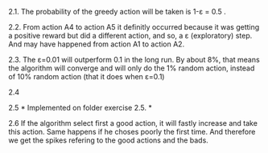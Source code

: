 2.1. The probability of the greedy action will be taken is 1-ε = 0.5 .

2.2. From action A4 to action A5 it definitly occurred because it was getting a positive reward but did a different action, and so, a ε (exploratory) step. And may have happened from action A1 to action A2.  

2.3. The ε=0.01 will outperform 0.1 in the long run. By about 8%, that means the algorithm will converge and will only do the 1% random action, instead of 10% random action (that it does when ε=0.1)

2.4 

2.5 * Implemented on folder exercise 2.5. *

2.6 If the algorithm select first a good action, it will fastly increase and take this action. Same happens if he choses poorly the first time. And therefore we get the spikes refering to the good actions and the bads.